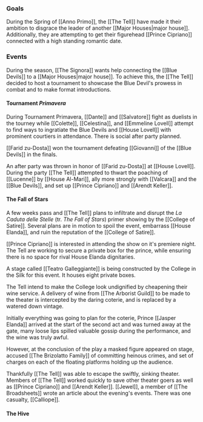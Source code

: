
### Goals

During the Spring of [[Anno Primo]], the [[The Tell]] have made it their ambition to disgrace the leader of another [[Major Houses|major house]]. Additionally, they are attempting to get their figurehead [[Prince Cipriano]] connected with a high standing romantic date.

### Events

During the season, [[The Signora]] wants help connecting the [[Blue Devils]] to a [[Major Houses|major house]]. To achieve this, the [[The Tell]] decided to host a tournament to showcase the Blue Devil's prowess in combat and to make format introductions.

#### Tournament _Primavera_

During Tournament Primavera, [[Dante]] and [[Salvatore]] fight as duelists in the tourney while [[Colette]], [[Celestina]], and [[Emmeline Lovell]] attempt to find ways to ingratiate the Blue Devils and [[House Lovell]] with prominent courtiers in attendance. There is social after party planned.

[[Farid zu-Dosta]] won the tournament defeating [[Giovanni]] of the [[Blue Devils]] in the finals.

An after party was thrown in honor of [[Farid zu-Dosta]] at [[House Lovell]]. During the party [[The Tell]] attempted to thwart the poaching of [[Lucenne]] by [[House Al-Mari]], ally more strongly with [[Valcara]] and the [[Blue Devils]], and set up [[Prince Cipriano]] and [[Arendt Keller]].


#### The Fall of Stars

A few weeks pass and [[The Tell]] plans to infiltrate and disrupt the _La Caduta delle Stelle_ (tr. _The Fall of Stars_) primer showing by the [[College of Satire]]. Several plans are in motion to spoil the event, embarrass [[House Elanda]], and ruin the reputation of the [[College of Satire]]. 

[[Prince Cipriano]] is interested in attending the show on it's premiere night. The Tell are working to secure a private box for the prince, while ensuring there is no space for rival House Elanda dignitaries. 

A stage called [[Teatro Galleggiante]] is being constructed by the College in the Silk for this event. It houses eight private boxes. 

The Tell intend to make the College look undignified by cheapening their wine service.  A delivery of wine from [[The Arborist Guild]] to be made to the theater is intercepted by the daring coterie, and is replaced by a watered down vintage.

Initially everything was going to plan for the coterie, Prince [[Jasper Elanda]] arrived at the start of the second act and was turned away at the gate, many loose lips spilled valuable gossip during the performance, and the wine was truly awful. 

However, at the conclusion of the play a masked figure appeared on stage, accused [[The Brizolatto Family]] of committing heinous crimes, and set of charges on each of the floating platforms holding up the audience. 

Thankfully [[The Tell]] was able to escape the swiftly, sinking theater. Members of [[The Tell]] worked quickly to save other theater goers as well as [[Prince Cipriano]] and [[Arendt Keller]]. [[Jewel]], a member of [[The Broadsheets]] wrote an article about the evening's events. There was one casualty, [[Calliope]].

#### The Hive

